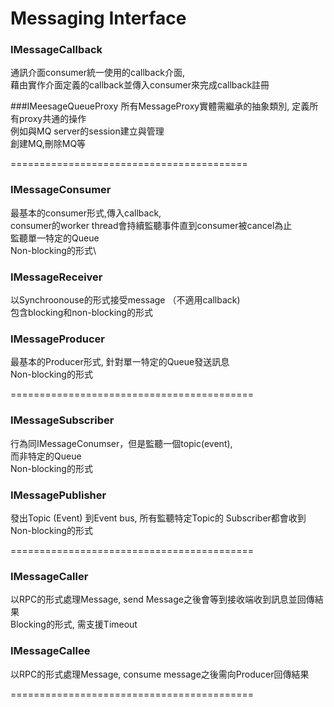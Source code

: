 # Messaging Interface

### IMessageCallback
通訊介面consumer統一使用的callback介面,\
藉由實作介面定義的callback並傳入consumer來完成callback註冊

###IMeesageQueueProxy
所有MessageProxy實體需繼承的抽象類別, 定義所有proxy共通的操作\
例如與MQ server的session建立與管理\
創建MQ,刪除MQ等

=========================================

### IMessageConsumer
最基本的consumer形式,傳入callback,\
consumer的worker thread會持續監聽事件直到consumer被cancel為止\
監聽單一特定的Queue\
Non-blocking的形式\

### IMessageReceiver
以Synchroonouse的形式接受message （不適用callback) \
包含blocking和non-blocking的形式


### IMessageProducer
最基本的Producer形式, 針對單一特定的Queue發送訊息\
Non-blocking的形式

==========================================


### IMessageSubscriber
行為同IMessageConumser，但是監聽一個topic(event),\
而非特定的Queue\
Non-blocking的形式

### IMessagePublisher
發出Topic (Event) 到Event bus, 所有監聽特定Topic的
Subscriber都會收到\
Non-blocking的形式

==========================================

### IMessageCaller
以RPC的形式處理Message, send Message之後會等到接收端收到訊息並回傳結果\
Blocking的形式, 需支援Timeout

### IMessageCallee
以RPC的形式處理Message, consume message之後需向Producer回傳結果

==========================================

